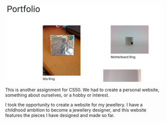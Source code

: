 ![project image](https://github.com/GK230/MyJewellery/blob/master/Screen%20Shot%202020-07-25%20at%2014.26.00.png)

This is another assignment for CS50. We had to create a personal website, something about ourselves, or a hobby or interest.

I took the opportunity to create a website for my jewellery. I have a childhood ambition to become a jewellery designer, and this website features the pieces I have designed and made so far.
